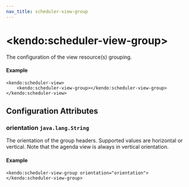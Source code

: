 ```yaml
---
nav_title: scheduler-view-group
---
```


# \<kendo:scheduler-view-group\>

The configuration of the view resource(s) grouping.

#### Example
    <kendo:scheduler-view>
        <kendo:scheduler-view-group></kendo:scheduler-view-group>
    </kendo:scheduler-view>

## Configuration Attributes

### orientation `java.lang.String`

The orientation of the group headers. Supported values are horizontal or vertical. Note that the agenda view is always in vertical orientation.

#### Example
    <kendo:scheduler-view-group orientation="orientation">
    </kendo:scheduler-view-group>

